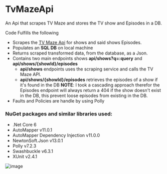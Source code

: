 
# TvMazeApi

An Api that scrapes TV Maze and stores the TV show and Episodes in a DB.

Code Fulfills the following

* Scrapes the [TV Maze Api](http://www.tvmaze.com/api) for shows and said shows Episodes.
* Populates an **SQL DB** on local machine
* Returns scraped transformed data, from the database, as a Json. 
* Contains two main endpoints shows **api/shows?q=:query** and **api/shows/{showId}/episodes**
  * **api/shows** endpoints uses the scraping service and calls the TV Maze API.
  * **api/shows/{showId}/episodes** retrieves the episodes of a show if it's found in the DB
**NOTE**: I took a cascading approach therefor the Episodes endpoint will always return a 404 if the show doesn't exist in the DB, this prevent loose episodes from existing in the DB.
* Faults and Policies are handle by using Polly

### NuGet packages and similar libraries used:

 - .Net Core 6
 - AutoMapper v11.0.1
 - AutoMapper Dependency Injection v11.0.0
 - NewtonSoft.Json v13.0.1
 - Polly v7.2.3
 - Swashbuckle v6.3.1
 - XUnit v2.4.1


![image](https://user-images.githubusercontent.com/5658513/177415816-34fb3812-62e3-4a9f-b4db-609c15fab5d0.png)
